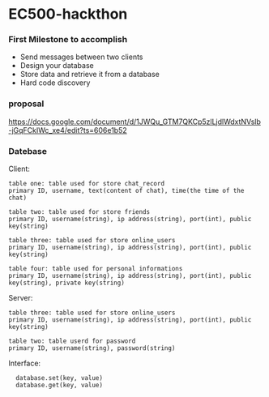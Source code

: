 # EC500-hackthon

### First Milestone to accomplish
* Send messages between two clients
* Design your database
* Store data and retrieve it from a database
* Hard code discovery



### proposal
https://docs.google.com/document/d/1JWQu_GTM7QKCp5zlLjdlWdxtNVslb-jGqFCkIWc_xe4/edit?ts=606e1b52

### Datebase 
  Client:
  
    table one: table used for store chat_record
    primary ID, username, text(content of chat), time(the time of the chat)
  
    table two: table used for store friends
    primary ID, username(string), ip address(string), port(int), public key(string)
    
    table three: table used for store online_users
    primary ID, username(string), ip address(string), port(int), public key(string)
    
    table four: table used for personal informations
    primary ID, username(string), ip address(string), port(int), public key(string), private key(string)
    
  Server:
    
    table three: table used for store online_users
    primary ID, username(string), ip address(string), port(int), public key(string)
    
    table two: table userd for password
    primary ID, username(string), password(string)
  
  Interface:
  
      database.set(key, value)
      database.get(key, value)
    
